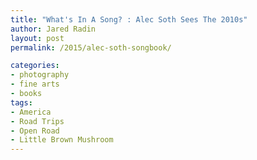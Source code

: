 ```yaml
---
title: "What's In A Song? : Alec Soth Sees The 2010s"
author: Jared Radin
layout: post
permalink: /2015/alec-soth-songbook/

categories:
- photography
- fine arts
- books
tags:
- America
- Road Trips
- Open Road
- Little Brown Mushroom
---
```

